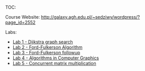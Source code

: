 TOC:

Course Website: <http://galaxy.agh.edu.pl/~sedziwy/wordpress/?page_id=2552>

Labs:
  - [Lab 1 - Dijkstra graph search](lab1/README.md)
  - [Lab 2 - Ford-Fulkerson Algorithm](lab2/README.md)
  - [Lab 3 - Ford-Fulkerson followup](lab2/README.md)
  - [Lab 4 - Algorithms in Computer Graphics](lab4/README.md)
  - [Lab 5 - Concurrent matrix multiplication](lab5/README.md)
